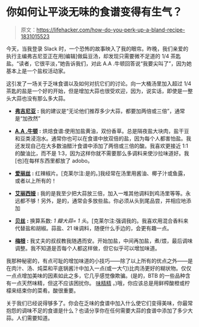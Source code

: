 # 你如何让平淡无味的食谱变得有生气？

> 原文：<https://lifehacker.com/how-do-you-perk-up-a-bland-recipe-1831015523>

今天，当我登录 Slack 时，一个恐怖的故事映入了我的眼帘。昨晚，我们亲爱的执行主编弗吉尼亚正在用[编辑]做扁豆汤，却发现只需要微不足道的 1/4 茶匙盐。“读者，它很平淡，”她告诉我们，对此 A.A .牛顿回答说“我要尖叫了”，因为她基本上是一个盐权活动家。



这引发了一场关于乏味食谱以及如何对抗它们的讨论。向一大桶汤里加入超过 1/4 茶匙的盐是一个好的开始，但是增加大蒜也很受欢迎，因为，说实话，即使是一整头大蒜也没有那么多大蒜。

*   [**弗吉尼亚**](https://kinja.com/vksmith) **:** 我的建议是“无论他们推荐多少大蒜，都要加两倍或三倍”，通常是“加孜然”
*   [**A.A .牛顿**](https://kinja.com/aanewton) **:** 烘焙食谱:使用加盐黄油，双份香草。总是隔夜盐大块肉，盐干豆和豆类浸泡水。通常你也可以在食谱中放双倍的盐，因为每个人都害怕盐。我还发现自己在大多数油醋汁食谱中添加了两倍或三倍的酸。我喜欢更接近 1:1 的酸油比，而不是 1:3，因为这样你就不需要那么多调料来使沙拉味道好。我[也]在每样东西里都放了 adobo。

*   [**爱丽丝**](https://kinja.com/alicebradley1) **:** 红辣椒片。[克莱尔注:是的。]我经常在汤里用酱油、椰子汁或鱼露，或者以上所有的！
*   [**艾丽西娅**](https://kinja.com/aliciaadamczyk) **:** 我的是我至少把大蒜放三倍，加入一堆其他调料到鸡汤里等等。永远都不够！另外，是的，通常会多放些盐。你必须从头到尾品尝，并相应地添加
*   [**贝丝**](https://kinja.com/bethskw) **:** 换算系数: *1 瓣大蒜= 1 头*。[克莱尔注:强调我的。我喜欢用混合香料来代替盐和胡椒。蒜盐、21 味调料，随便什么手边的，会更有趣一点。

*   [**梅根**](https://kinja.com/megwalbert) **:** 我丈夫的叔叔教我随遇而安。开始加盐，中间再加盐，煮/煨，最后调味调整。我不知道是否每个人都这样做，但它似乎可以增加味道。

我那种秘密的，有点可耻的增加味道的小技巧——除了以上所有的优点之外——是在肉汁、汤、炖菜和平底锅酱汁中加入一点(或一大勺)比肉汤更好的糊状物。仅仅一点点增加美味的因素如此之多，它几乎感觉像欺骗。(是的，BTB 的一些品种含有一点天然味精，但这不应该困扰你。 [味精精](https://lifehacker.com/stop-being-afraid-of-msg-1831011967) 。)哦，你应该总是用鲜榨酸橙或柠檬来结束你的菜肴。酸很重要。

关于我们已经说得够多了。你会在乏味的食谱中加入什么使它们变得美味，你最常抱怨的调味不足的食谱是什么？也请分享你在任何需要大蒜的食谱中添加了多少大蒜。人们需要知道。